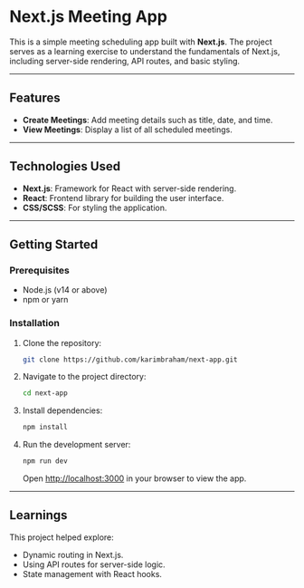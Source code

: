 # Next.js Meeting App

This is a simple meeting scheduling app built with **Next.js**. The project serves as a learning exercise to understand the fundamentals of Next.js, including server-side rendering, API routes, and basic styling.

---

## Features 

- **Create Meetings**: Add meeting details such as title, date, and time.  
- **View Meetings**: Display a list of all scheduled meetings.  

---

## Technologies Used 

- **Next.js**: Framework for React with server-side rendering.
- **React**: Frontend library for building the user interface.
- **CSS/SCSS**: For styling the application.

---

## Getting Started 

### Prerequisites
- Node.js (v14 or above)
- npm or yarn

### Installation
1. Clone the repository:
   ```bash
   git clone https://github.com/karimbraham/next-app.git
   ```
2. Navigate to the project directory:
   ```bash
   cd next-app
   ```
3. Install dependencies:
   ```bash
   npm install
   ```
4. Run the development server:
   ```bash
   npm run dev
   ```
   Open [http://localhost:3000](http://localhost:3000) in your browser to view the app.

--- 

## Learnings 

This project helped explore:
- Dynamic routing in Next.js.
- Using API routes for server-side logic.
- State management with React hooks. 
